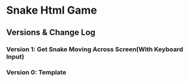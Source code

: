 # Snake Html Game

## Versions & Change Log

### Version 1: Get Snake Moving Across Screen(With Keyboard Input)

### Version 0: Template
